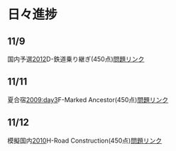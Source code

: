 # 日々進捗
## 11/9
国内予選[2012](https://github.com/horiso0921/CompetitivePrograming/tree/master/ICPC/Past-JP/2012)D-鉄道乗り継ぎ(450点)[問題リンク](http://judge.u-aizu.ac.jp/onlinejudge/description.jsp?id=1182&lang=jp)
## 11/11
夏合宿[2009:day3](https://github.com/horiso0921/CompetitivePrograming/tree/master/ICPC/Summer/2009/day3)F-Marked Ancestor(450点)[問題リンク](http://judge.u-aizu.ac.jp/onlinejudge/description.jsp?id=2170)
## 11/12
模擬国内[2010](https://github.com/horiso0921/CompetitivePrograming/tree/master/ICPC/Trial-JP/2010)H-Road Construction(450点)[問題リンク](http://judge.u-aizu.ac.jp/onlinejudge/description.jsp?id=2249)
